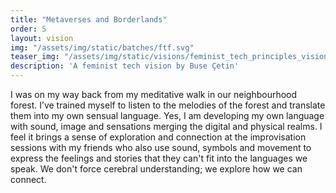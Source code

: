 ```yaml
---
title: "Metaverses and Borderlands"
order: 5
layout: vision
img: "/assets/img/static/batches/ftf.svg"
teaser_img: "/assets/img/static/visions/feminist_tech_principles_vision_5.jpg"
description: 'A feminist tech vision by Buse Çetin'
---
```


I was on my way back from my meditative walk in our neighbourhood forest. I’ve trained myself to listen to the melodies of the forest and translate them into my own sensual language. Yes, I am developing my own language with sound, image and sensations merging the digital and physical realms. I feel it brings a sense of exploration and connection at the improvisation sessions with my friends who also use sound, symbols and movement to express the feelings and stories that they can't fit into the languages we speak. We don't force cerebral understanding; we explore how we can connect.








